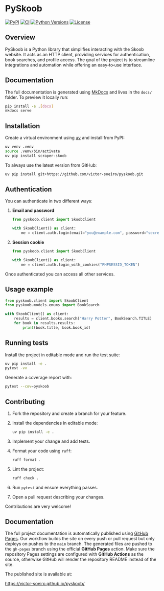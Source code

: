 # PySkoob

[![PyPI](https://img.shields.io/pypi/v/scraper-skoob?color=blue)](https://pypi.org/project/scraper-skoob/)
[![CI](https://github.com/victor-soeiro/pyskoob/actions/workflows/ci.yml/badge.svg)](https://github.com/victor-soeiro/pyskoob/actions/workflows/ci.yml)
[![Python Versions](https://img.shields.io/pypi/pyversions/scraper-skoob)](https://pypi.org/project/scraper-skoob/)
[![License](https://img.shields.io/github/license/victor-soeiro/pyskoob)](LICENSE)

## Overview
PySkoob is a Python library that simplifies interacting with the Skoob website. It acts as an HTTP client, providing services for authentication, book searches, and profile access. The goal of the project is to streamline integrations and automation while offering an easy‑to‑use interface.

## Documentation
The full documentation is generated using [MkDocs](https://www.mkdocs.org/) and lives in the `docs/` folder. To preview it locally run:

```bash
pip install -e .[docs]
mkdocs serve
```

## Installation
Create a virtual environment using [uv](https://github.com/astral-sh/uv) and
install from PyPI:

```bash
uv venv .venv
source .venv/bin/activate
uv pip install scraper-skoob
```

To always use the latest version from GitHub:

```bash
uv pip install git+https://github.com/victor-soeiro/pyskoob.git
```

## Authentication
You can authenticate in two different ways:

1. **Email and password**

    ```python
    from pyskoob.client import SkoobClient

    with SkoobClient() as client:
        me = client.auth.login(email="you@example.com", password="secret")
    ```

2. **Session cookie**

    ```python
    from pyskoob.client import SkoobClient

    with SkoobClient() as client:
        me = client.auth.login_with_cookies("PHPSESSID_TOKEN")
    ```

Once authenticated you can access all other services.

## Usage example
```python
from pyskoob.client import SkoobClient
from pyskoob.models.enums import BookSearch

with SkoobClient() as client:
    results = client.books.search("Harry Potter", BookSearch.TITLE)
    for book in results.results:
        print(book.title, book.book_id)
```

## Running tests
Install the project in editable mode and run the test suite:

```bash
uv pip install -e .
pytest -vv
```

Generate a coverage report with:

```bash
pytest --cov=pyskoob
```

## Contributing
1. Fork the repository and create a branch for your feature.
2. Install the dependencies in editable mode:

   ```bash
   uv pip install -e .
   ```
3. Implement your change and add tests.
4. Format your code using `ruff`:

   ```bash
   ruff format .
   ```
5. Lint the project:

   ```bash
   ruff check .
   ```
6. Run `pytest` and ensure everything passes.
7. Open a pull request describing your changes.

Contributions are very welcome!

## Documentation
The full project documentation is automatically published using [GitHub Pages](https://pages.github.com/).
Our workflow builds the site on every push or pull request but only deploys on pushes to the `main` branch. The generated files are pushed to the `gh-pages` branch using the official **GitHub Pages** action. Make sure the repository Pages settings are configured with **GitHub Actions** as the source, otherwise GitHub will render the repository README instead of the site.

The published site is available at:

https://victor-soeiro.github.io/pyskoob/
